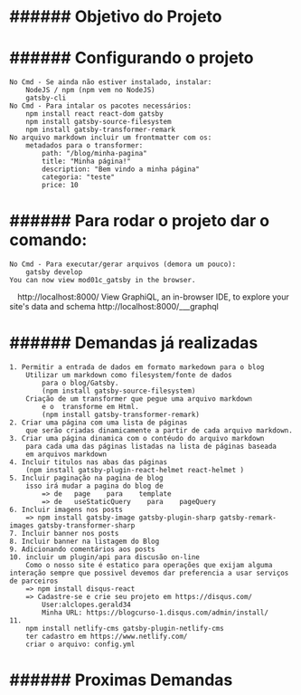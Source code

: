 # ###### Objetivo do Projeto

# ###### Configurando o projeto
    No Cmd - Se ainda não estiver instalado, instalar:
        NodeJS / npm (npm vem no NodeJS)
        gatsby-cli
    No Cmd - Para intalar os pacotes necessários:
        npm install react react-dom gatsby
        npm install gatsby-source-filesystem
        npm install gatsby-transformer-remark
    No arquivo markdown incluir um frontmatter com os:
        metadados para o transformer:
            path: "/blog/minha-pagina"
            title: "Minha página!"
            description: "Bem vindo a minha página"
            categoria: "teste"
            price: 10

# ###### Para rodar o projeto dar o comando:
    No Cmd - Para executar/gerar arquivos (demora um pouco):
        gatsby develop
    You can now view mod01c_gatsby in the browser.
⠀       http://localhost:8000/
    View GraphiQL, an in-browser IDE, to explore your site's data and schema
        http://localhost:8000/___graphql

# ###### Demandas já realizadas
    1. Permitir a entrada de dados em formato markedown para o blog
        Utilizar um markdown como filesystem/fonte de dados 
            para o blog/Gatsby. 
            (npm install gatsby-source-filesystem)
        Criação de um transformer que pegue uma arquivo markdown
            e o  transforme em Html. 
            (npm install gatsby-transformer-remark)
    2. Criar uma página com uma lista de páginas 
        que serão criadas dinamicamente a partir de cada arquivo markdown.
    3. Criar uma página dinamica com o contéudo do arquivo markdown
        para cada uma das páginas listadas na lista de páginas baseada 
        em arquivos markdown
    4. Incluir titulos nas abas das páginas 
        (npm install gatsby-plugin-react-helmet react-helmet )
    5. Incluir paginação na pagina de blog
        isso irá mudar a pagina do blog de
            => de   page    para    template 
            => de   useStaticQuery    para    pageQuery
    6. Incluir imagens nos posts
        => npm install gatsby-image gatsby-plugin-sharp gatsby-remark-images gatsby-transformer-sharp
    7. Incluir banner nos posts
    8. Incluir banner na listagem do Blog
    9. Adicionando comentários aos posts
    10. incluir um plugin/api para discusão on-line
        Como o nosso site é estatico para operações que exijam alguma interação sempre que possivel devemos dar preferencia a usar serviços de parceiros
        => npm install disqus-react
        => Cadastre-se e crie seu projeto em https://disqus.com/
            User:alclopes.gerald34
            Minha URL: https://blogcurso-1.disqus.com/admin/install/
    11. 
        npm install netlify-cms gatsby-plugin-netlify-cms
        ter cadastro em https://www.netlify.com/
        criar o arquivo: config.yml





# ###### Proximas Demandas
